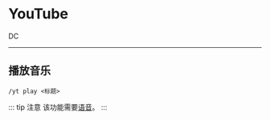 # YouTube
<span class="span-discord">DC</span>

---

## 播放音乐
```
/yt play <标题>
```

::: tip 注意
该功能需要[语音](/module/discord/#语音)。
:::